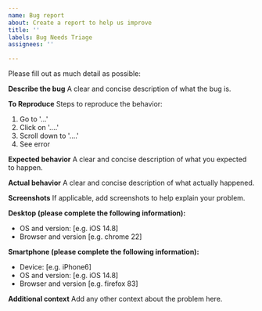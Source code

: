 ```yaml
---
name: Bug report
about: Create a report to help us improve
title: ''
labels: Bug Needs Triage
assignees: ''

---
```


Please fill out as much detail as possible:

**Describe the bug**
A clear and concise description of what the bug is.

**To Reproduce**
Steps to reproduce the behavior:
1. Go to '...'
2. Click on '....'
3. Scroll down to '....'
4. See error

**Expected behavior**
A clear and concise description of what you expected to happen.

**Actual behavior**
A clear and concise description of what actually happened.

**Screenshots**
If applicable, add screenshots to help explain your problem.

**Desktop (please complete the following information):**
 - OS and version: [e.g. iOS 14.8]
 - Browser and version [e.g. chrome 22]

**Smartphone (please complete the following information):**
 - Device: [e.g. iPhone6]
 - OS and version: [e.g. iOS 14.8]
 - Browser and version [e.g. firefox 83]

**Additional context**
Add any other context about the problem here.
